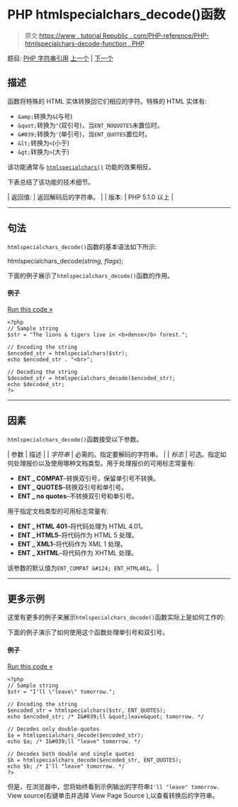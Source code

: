 # PHP htmlspecialchars_decode()函数

> 原文:[https://www . tutorial Republic . com/PHP-reference/PHP-htmlspecialchars-decode-function . PHP](https://www.tutorialrepublic.com/php-reference/php-htmlspecialchars-decode-function.php)

题目: [PHP 字符串引用](php-string-functions.php) [上一个](php-htmlentities-function.php) | [下一个](php-htmlspecialchars-function.php)

## 描述

函数将特殊的 HTML 实体转换回它们相应的字符。特殊的 HTML 实体有:

*   `&amp;`转换为`&`(与号)
*   `&quot;`转换为`"`(双引号)，当`ENT_NOQUOTES`未置位时。
*   `&#039;`转换为`'`(单引号)，当`ENT_QUOTES`置位时。
*   `&lt;`转换为`<`(小于)
*   `&gt;`转换为`>`(大于)

该功能通常与 [`htmlspecialchars()`](php-htmlspecialchars-function.php) 功能的效果相反。

下表总结了该功能的技术细节。

| 返回值: | 返回解码后的字符串。 |
| 版本: | PHP 5.1.0 以上 |

* * *

## 句法

`htmlspecialchars_decode()`函数的基本语法如下所示:

htmlspecialchars_decode(*string*, *flags*);

下面的例子展示了`htmlspecialchars_decode()`函数的作用。

#### 例子

[Run this code »](../codelab.php?topic=php&file=convert-special-html-entities-back-to-characters "Run this code to view the output")

```
<?php
// Sample string
$str = "The lions & tigers live in <b>dense</b> forest.";

// Encoding the string
$encoded_str = htmlspecialchars($str);
echo $encoded_str . "<br>";

// Decoding the string
$decoded_str = htmlspecialchars_decode($encoded_str);
echo $decoded_str;
?>
```

* * *

## 因素

`htmlspecialchars_decode()`函数接受以下参数。

| 参数 | 描述 |
| *字符串* | 必需的。指定要解码的字符串。 |
| *标志* | 可选。指定如何处理报价以及使用哪种文档类型。用于处理报价的可用标志常量有:

*   **ENT _ COMPAT**–转换双引号，保留单引号不转换。
*   **ENT _ QUOTES**–转换双引号和单引号。
*   **ENT _ no quotes**–不转换双引号和单引号。

用于指定文档类型的可用标志常量有:

*   **ENT _ HTML 401**–将代码处理为 HTML 4.01。
*   **ENT _ HTML5**–将代码作为 HTML 5 处理。
*   **ENT _ XML1**–将代码作为 XML 1 处理。
*   **ENT _ XHTML**–将代码作为 XHTML 处理。

该参数的默认值为`ENT_COMPAT &#124; ENT_HTML401`。 |

* * *

## 更多示例

这里有更多的例子来展示`htmlspecialchars_decode()`函数实际上是如何工作的:

下面的例子演示了如何使用这个函数处理单引号和双引号。

#### 例子

[Run this code »](../codelab.php?topic=php&file=handling-quotes-using-htmlspecialchars-decode "Run this code to view the output")

```
<?php
// Sample string
$str = "I'll \"leave\" tomorrow.";

// Encoding the string
$encoded_str = htmlspecialchars($str, ENT_QUOTES);
echo $encoded_str; /* I&#039;ll &quot;leave&quot; tomorrow. */

// Decodes only double-quotes
$a = htmlspecialchars_decode($encoded_str);
echo $a; /* I&#039;ll "leave" tomorrow. */

// Decodes both double and single quotes
$b = htmlspecialchars_decode($encoded_str, ENT_QUOTES);
echo $b; /* I'll "leave" tomorrow. */
?>
```

但是，在浏览器中，您将始终看到示例输出的字符串`I'll "leave" tomorrow.` View source(右键单击并选择 View Page Source ),以查看转换后的字符串。